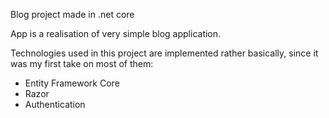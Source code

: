 Blog project made in .net core

App is a realisation of very simple blog application.


Technologies used in this project are implemented rather basically, 
since it was my first take on most of them:

- Entity Framework Core
- Razor
- Authentication


